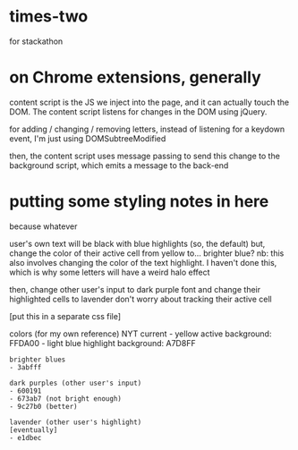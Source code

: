 # times-two
for stackathon

# on Chrome extensions, generally
content script is the JS we inject into the page, and it can actually touch the DOM.  The content script listens for changes in the DOM using jQuery.

for adding / changing / removing letters, instead of listening for a keydown event, I'm just using DOMSubtreeModified

then, the content script uses message passing to send this change to the background script, which emits a message to the back-end


# putting some styling notes in here
because whatever

user's own text will be black with blue highlights (so, the default)
but, change the color of their active cell from yellow to... brighter blue?
	nb: this also involves changing the color of the text highlight. I haven't done this, which is why some letters will have a weird halo effect

then, change other user's input to dark purple font
and change their highlighted cells to lavender
don't worry about tracking their active cell

[put this in a separate css file]

colors (for my own reference)
    NYT current
    - yellow active background: FFDA00
    - light blue highlight background: A7D8FF

	brighter blues
	- 3abfff

	dark purples (other user's input)
	- 600191
	- 673ab7 (not bright enough)
	- 9c27b0 (better)

	lavender (other user's highlight)
	[eventually]
	- e1dbec

